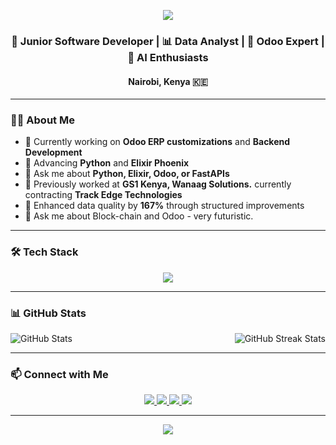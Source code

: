 <p align="center">
  <img src="https://capsule-render.vercel.app/api?type=waving&color=0d1117&height=200&section=header&text=Martin%20Githae%20Maina&fontSize=40&fontColor=ffffff&animation=fadeIn" />
</p>

<h3 align="center">🚀 Junior Software Developer | 📊 Data Analyst | 🧩 Odoo Expert | 🧩 AI Enthusiasts</h3>
<h4 align="center">Nairobi, Kenya 🇰🇪</h4>

---

### 👨‍💻 About Me

- 🔭 Currently working on **Odoo ERP customizations** and **Backend Development**
- 🌱 Advancing **Python** and **Elixir Phoenix**
- 💬 Ask me about **Python, Elixir, Odoo, or FastAPIs**
- 🏢 Previously worked at **GS1 Kenya, Wanaag Solutions.** currently contracting **Track Edge Technologies**
- 🧠 Enhanced data quality by **167%** through structured improvements
- 💬 Ask me about Block-chain and Odoo - very futuristic.



---

### 🛠 Tech Stack

<p align="center">
  <img src="https://skillicons.dev/icons?i=python,js,html,css,postgres,fastapi,django,react,odoo" />
</p>

---

### 📊 GitHub Stats

<div style="display: flex; justify-content: space-between; align-items: center;">
  <img 
    src="https://github-readme-stats.vercel.app/api?username=martinbilson&show_icons=true&theme=tokyonight&border_radius=10&hide_border=false" 
    alt="GitHub Stats" 
    style="max-width: 48%; margin-right: 1%;" 
  />
  <img 
    src="https://github-readme-streak-stats.herokuapp.com/?user=martinbilson&theme=tokyonight&border_radius=10&hide_border=false" 
    alt="GitHub Streak Stats" 
    style="max-width: 48%; margin-left: 1%;" 
  />
</div>

---

### 📫 Connect with Me

<p align="center">
  <a href="mailto:martin.maina.sc@gmail.com">
    <img src="https://img.shields.io/badge/Email-D14836?style=for-the-badge&logo=gmail&logoColor=white"/>
  </a>
  <a href="https://github.com/martinbilson">
    <img src="https://img.shields.io/badge/GitHub-171515?style=for-the-badge&logo=github&logoColor=white"/>
  </a>
  <a href="https://www.linkedin.com/in/martin-githae-11781b20a/">
    <img src="https://img.shields.io/badge/LinkedIn-0A66C2?style=for-the-badge&logo=linkedin&logoColor=white"/>
  </a>
  <a href="https://x.com/MartinBilson?t=Q8paa_dGWVkX8Stn1Sl5lQ&s=08">
    <img src="https://img.shields.io/badge/Twitter-1DA1F2?style=for-the-badge&logo=twitter&logoColor=white"/>
  </a>
</p>

---

<p align="center">
  <img src="https://capsule-render.vercel.app/api?type=waving&color=0d1117&height=100&section=footer"/>
</p>
